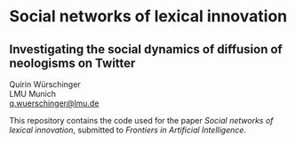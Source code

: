 # Social networks of lexical innovation
## Investigating the social dynamics of diffusion of neologisms on Twitter

Quirin Würschinger\
LMU Munich\
q.wuerschinger@lmu.de


This repository contains the code used for the paper _Social networks of lexical innovation_, submitted to _Frontiers in Artificial Intelligence_.

